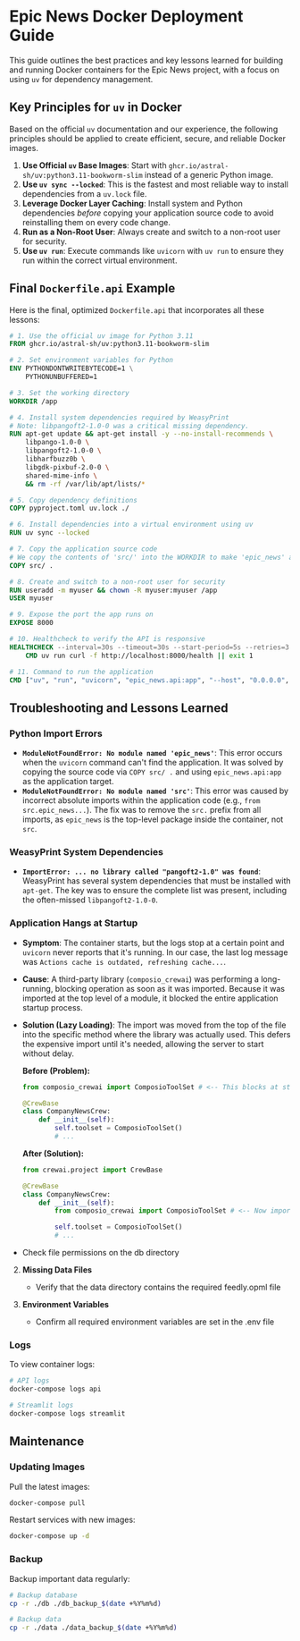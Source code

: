 # Epic News Docker Deployment Guide

This guide outlines the best practices and key lessons learned for building and running Docker containers for the Epic News project, with a focus on using `uv` for dependency management.

## Key Principles for `uv` in Docker

Based on the official `uv` documentation and our experience, the following principles should be applied to create efficient, secure, and reliable Docker images.

1.  **Use Official `uv` Base Images**: Start with `ghcr.io/astral-sh/uv:python3.11-bookworm-slim` instead of a generic Python image.
2.  **Use `uv sync --locked`**: This is the fastest and most reliable way to install dependencies from a `uv.lock` file.
3.  **Leverage Docker Layer Caching**: Install system and Python dependencies *before* copying your application source code to avoid reinstalling them on every code change.
4.  **Run as a Non-Root User**: Always create and switch to a non-root user for security.
5.  **Use `uv run`**: Execute commands like `uvicorn` with `uv run` to ensure they run within the correct virtual environment.

## Final `Dockerfile.api` Example

Here is the final, optimized `Dockerfile.api` that incorporates all these lessons:

```dockerfile
# 1. Use the official uv image for Python 3.11
FROM ghcr.io/astral-sh/uv:python3.11-bookworm-slim

# 2. Set environment variables for Python
ENV PYTHONDONTWRITEBYTECODE=1 \
    PYTHONUNBUFFERED=1

# 3. Set the working directory
WORKDIR /app

# 4. Install system dependencies required by WeasyPrint
# Note: libpangoft2-1.0-0 was a critical missing dependency.
RUN apt-get update && apt-get install -y --no-install-recommends \
    libpango-1.0-0 \
    libpangoft2-1.0-0 \
    libharfbuzz0b \
    libgdk-pixbuf-2.0-0 \
    shared-mime-info \
    && rm -rf /var/lib/apt/lists/*

# 5. Copy dependency definitions
COPY pyproject.toml uv.lock ./

# 6. Install dependencies into a virtual environment using uv
RUN uv sync --locked

# 7. Copy the application source code
# We copy the contents of 'src/' into the WORKDIR to make 'epic_news' a top-level package.
COPY src/ .

# 8. Create and switch to a non-root user for security
RUN useradd -m myuser && chown -R myuser:myuser /app
USER myuser

# 9. Expose the port the app runs on
EXPOSE 8000

# 10. Healthcheck to verify the API is responsive
HEALTHCHECK --interval=30s --timeout=30s --start-period=5s --retries=3 \
    CMD uv run curl -f http://localhost:8000/health || exit 1

# 11. Command to run the application
CMD ["uv", "run", "uvicorn", "epic_news.api:app", "--host", "0.0.0.0", "--port", "8000", "--proxy-headers"]
```

## Troubleshooting and Lessons Learned

### Python Import Errors

-   **`ModuleNotFoundError: No module named 'epic_news'`**: This error occurs when the `uvicorn` command can't find the application. It was solved by copying the source code via `COPY src/ .` and using `epic_news.api:app` as the application target.
-   **`ModuleNotFoundError: No module named 'src'`**: This error was caused by incorrect absolute imports within the application code (e.g., `from src.epic_news...`). The fix was to remove the `src.` prefix from all imports, as `epic_news` is the top-level package inside the container, not `src`.

### WeasyPrint System Dependencies

-   **`ImportError: ... no library called "pangoft2-1.0" was found`**: WeasyPrint has several system dependencies that must be installed with `apt-get`. The key was to ensure the complete list was present, including the often-missed `libpangoft2-1.0-0`.

### Application Hangs at Startup

-   **Symptom**: The container starts, but the logs stop at a certain point and `uvicorn` never reports that it's running. In our case, the last log message was `Actions cache is outdated, refreshing cache...`.
-   **Cause**: A third-party library (`composio_crewai`) was performing a long-running, blocking operation as soon as it was imported. Because it was imported at the top level of a module, it blocked the entire application startup process.
-   **Solution (Lazy Loading)**: The import was moved from the top of the file into the specific method where the library was actually used. This defers the expensive import until it's needed, allowing the server to start without delay.

    **Before (Problem):**
    ```python
    from composio_crewai import ComposioToolSet # <-- This blocks at startup

    @CrewBase
    class CompanyNewsCrew:
        def __init__(self):
            self.toolset = ComposioToolSet()
            # ...
    ```

    **After (Solution):**
    ```python
    from crewai.project import CrewBase

    @CrewBase
    class CompanyNewsCrew:
        def __init__(self):
            from composio_crewai import ComposioToolSet # <-- Now imported only when needed

            self.toolset = ComposioToolSet()
            # ...
    ```
   - Check file permissions on the db directory

2. **Missing Data Files**
   - Verify that the data directory contains the required feedly.opml file

3. **Environment Variables**
   - Confirm all required environment variables are set in the .env file

### Logs

To view container logs:

```bash
# API logs
docker-compose logs api

# Streamlit logs
docker-compose logs streamlit
```

## Maintenance

### Updating Images

Pull the latest images:

```bash
docker-compose pull
```

Restart services with new images:

```bash
docker-compose up -d
```

### Backup

Backup important data regularly:

```bash
# Backup database
cp -r ./db ./db_backup_$(date +%Y%m%d)

# Backup data
cp -r ./data ./data_backup_$(date +%Y%m%d)
```
